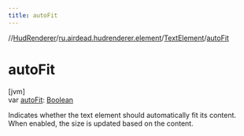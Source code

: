 ```yaml
---
title: autoFit
---
```

//[HudRenderer](../../../index.html)/[ru.airdead.hudrenderer.element](../index.html)/[TextElement](index.html)/[autoFit](auto-fit.html)



# autoFit



[jvm]\
var [autoFit](auto-fit.html): [Boolean](https://kotlinlang.org/api/latest/jvm/stdlib/kotlin/-boolean/index.html)



Indicates whether the text element should automatically fit its content. When enabled, the size is updated based on the content.




